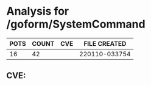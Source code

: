 # Analysis for /goform/SystemCommand
| POTS | COUNT | CVE | FILE CREATED |
|---|---|---|---|
| 16 | 42 | | 220110-033754 |

## CVE: 